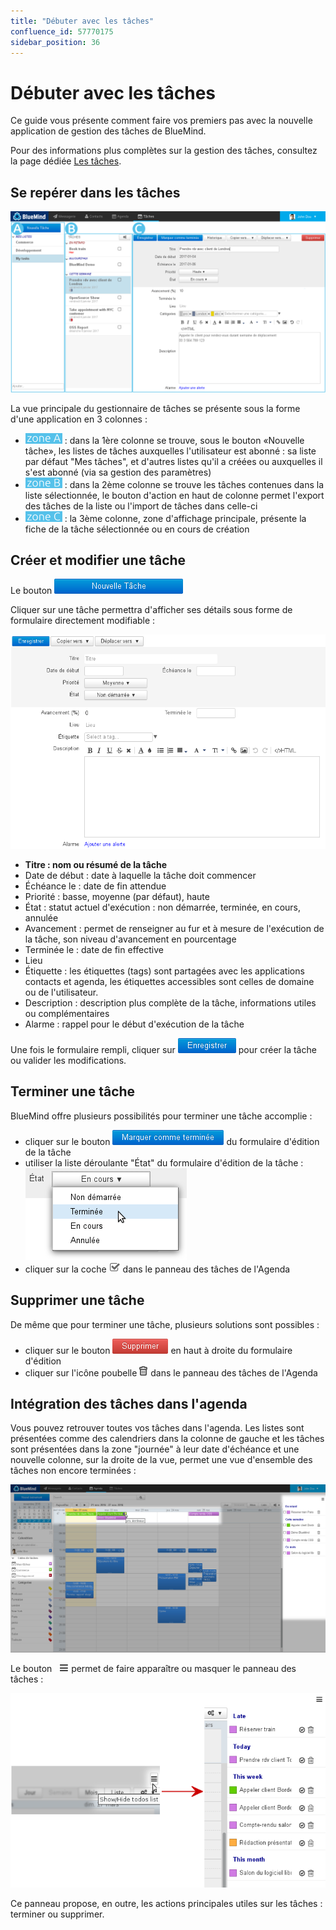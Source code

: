 ```yaml
---
title: "Débuter avec les tâches"
confluence_id: 57770175
sidebar_position: 36
---
```

# Débuter avec les tâches


Ce guide vous présente comment faire vos premiers pas avec la nouvelle application de gestion des tâches de BlueMind.

Pour des informations plus complètes sur la gestion des tâches, consultez la page dédiée [Les tâches](/Guide_de_l_utilisateur/Les_tâches/).


## Se repérer dans les tâches

![](../attachments/57770612/57770649.png)

La vue principale du gestionnaire de tâches se présente sous la forme d'une application en 3 colonnes :

-  ![](../attachments/57769989/69896475.png) : dans la 1ère colonne se trouve, sous le bouton «Nouvelle tâche», les listes de tâches auxquelles l'utilisateur est abonné : sa liste par défaut "Mes tâches", et d'autres listes qu'il a créées ou auxquelles il s'est abonné (via sa gestion des paramètres)
- ![](../attachments/57769989/69896474.png) : dans la 2ème colonne se trouve les tâches contenues dans la liste sélectionnée, le bouton d'action en haut de colonne permet l'export des tâches de la liste ou l'import de tâches dans celle-ci
- ![](../attachments/57769989/69896473.png) : la 3ème colonne, zone d'affichage principale, présente la fiche de la tâche sélectionnée ou en cours de création


## Créer et modifier une tâche

Le bouton ![](../attachments/20054382/20054368.png)

Cliquer sur une tâche permettra d'afficher ses détails sous forme de formulaire directement modifiable :

![](../attachments/57770612/57770643.png)

- **Titre : nom ou résumé de la tâche**
- Date de début : date à laquelle la tâche doit commencer
- Échéance le : date de fin attendue
- Priorité : basse, moyenne (par défaut), haute
- État : statut actuel d'exécution : non démarrée, terminée, en cours, annulée
- Avancement : permet de renseigner au fur et à mesure de l'exécution de la tâche, son niveau d'avancement en pourcentage
- Terminée le : date de fin effective
- Lieu
- Étiquette : les étiquettes (tags) sont partagées avec les applications contacts et agenda, les étiquettes accessibles sont celles de domaine ou de l'utilisateur.
- Description : description plus complète de la tâche, informations utiles ou complémentaires
- Alarme : rappel pour le début d'exécution de la tâche


Une fois le formulaire rempli, cliquer sur ![](../attachments/57770612/57770619.png) pour créer la tâche ou valider les modifications.

## Terminer une tâche

BlueMind offre plusieurs possibilités pour terminer une tâche accomplie :

- cliquer sur le bouton ![](../attachments/57770612/57770617.png) du formulaire d'édition de la tâche
- utiliser la liste déroulante "État" du formulaire d'édition de la tâche : ![](../attachments/57770612/57770616.png)
- cliquer sur la coche ![](../attachments/25051180/25051216.png) dans le panneau des tâches de l'Agenda


## Supprimer une tâche

De même que pour terminer une tâche, plusieurs solutions sont possibles :

- cliquer sur le bouton ![](../attachments/57770612/57770625.png) en haut à droite du formulaire d'édition
- cliquer sur l'icône poubelle ![](../attachments/57770175/57770176.png) dans le panneau des tâches de l'Agenda


## Intégration des tâches dans l'agenda

Vous pouvez retrouver toutes vos tâches dans l'agenda. Les listes sont présentées comme des calendriers dans la colonne de gauche et les tâches sont présentées dans la zone "journée" à leur date d'échéance et une nouvelle colonne, sur la droite de la vue, permet une vue d'ensemble des tâches non encore terminées :

![](../attachments/57770612/57770637.png)

Le bouton   ![](../attachments/57770612/57770623.png) permet de faire apparaître ou masquer le panneau des tâches :

![](../attachments/57770612/57770621.png)

Ce panneau propose, en outre, les actions principales utiles sur les tâches : terminer ou supprimer.


